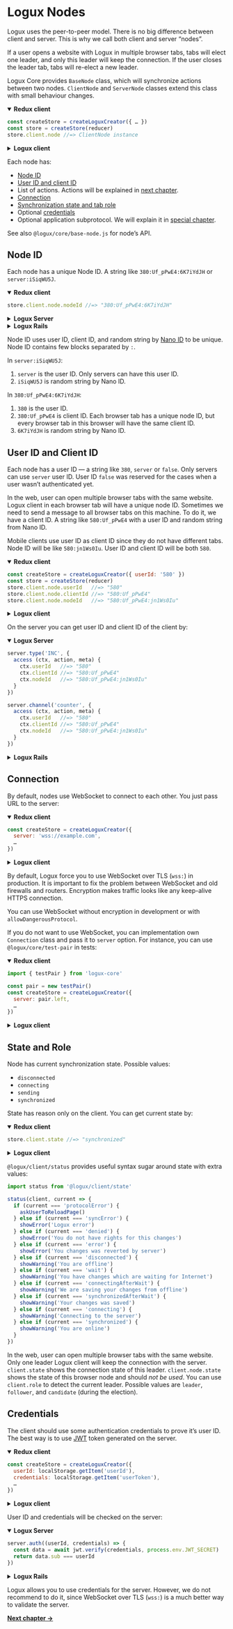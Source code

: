# Logux Nodes

Logux uses the peer-to-peer model. There is no big difference between client and server. This is why we call both client and server “nodes”.

If a user opens a website with Logux in multiple browser tabs, tabs will elect one leader, and only this leader will keep the connection. If the user closes the leader tab, tabs will re-elect a new leader.

Logux Core provides `BaseNode` class, which will synchronize actions between two nodes. `ClientNode` and `ServerNode` classes extend this class with small behaviour changes.

<details open><summary><b>Redux client</b></summary>

```js
const createStore = createLoguxCreator({ … })
const store = createStore(reducer)
store.client.node //=> ClientNode instance
```

</details>
<details><summary><b>Logux client</b></summary>

```js
const client = new CrossTabClient({ … })
client.node //=> ClientNode instance
```

</details>

Each node has:

* [Node ID](#node-id)
* [User ID and client ID](#user-id-and-client-id)
* List of actions. Actions will be explained in [next chapter].
* [Connection](#connection)
* [Synchronization state and tab role](#state-and-role)
* Optional [credentials](#credentials)
* Optional application subprotocol. We will explain it in [special chapter].

See also `@logux/core/base-node.js` for node’s API.

[special chapter]: ./6-subprotocol.md
[next chapter]: ./2-action.md


## Node ID

Each node has a unique Node ID. A string like `380:Uf_pPwE4:6K7iYdJH` or `server:iSiqWU5J`.

<details open><summary><b>Redux client</b></summary>

```js
store.client.node.nodeId //=> "380:Uf_pPwE4:6K7iYdJH"
```

</details>
<details><summary><b>Logux Server</b></summary>

```js
server.nodeId //=> "server:iSiqWU5J"
```

</details>
<details><summary><b>Logux Rails</b></summary>

```ruby
Logux::Node.instance.node_id #=> "server:iSiqWU5J"
```

</details>

Node ID uses user ID, client ID, and random string by [Nano ID] to be unique. Node ID contains few blocks separated by `:`.

In `server:iSiqWU5J`:

1. `server` is the user ID. Only servers can have this user ID.
2. `iSiqWU5J` is random string by Nano ID.

In `380:Uf_pPwE4:6K7iYdJH`:

1. `380` is the user ID.
2. `380:Uf_pPwE4` is client ID. Each browser tab has a unique node ID, but every browser tab in this browser will have the same client ID.
3. `6K7iYdJH` is random string by Nano ID.

[Nano ID]: https://github.com/ai/nanoid/


## User ID and Client ID

Each node has a user ID — a string like `380`, `server` or `false`. Only servers can use `server` user ID. User ID `false` was reserved for the cases when a user wasn’t authenticated yet.

In the web, user can open multiple browser tabs with the same website. Logux client in each browser tab will have a unique node ID. Sometimes we need to send a message to all browser tabs on this machine. To do it, we have a client ID. A string like `580:Uf_pPwE4` with a user ID and random string from Nano ID.

Mobile clients use user ID as client ID since they do not have different tabs. Node ID will be like `580:jn1Ws0Iu`. User ID and client ID will be both `580`.

<details open><summary><b>Redux client</b></summary>

```js
const createStore = createLoguxCreator({ userId: '580' })
const store = createStore(reducer)
store.client.node.userId   //=> "580"
store.client.node.clientId //=> "580:Uf_pPwE4"
store.client.node.nodeId   //=> "580:Uf_pPwE4:jn1Ws0Iu"
```

</details>
<details><summary><b>Logux client</b></summary>

```js
const client = new CrossTabClient({ userId: '580', … })
client.node.userId   //=> "580"
client.node.clientId //=> "580:Uf_pPwE4"
client.node.nodeId   //=> "580:Uf_pPwE4:jn1Ws0Iu"
```

</details>

On the server you can get user ID and client ID of the client by:

<details open><summary><b>Logux Server</b></summary>

```js
server.type('INC', {
  access (ctx, action, meta) {
    ctx.userId   //=> "580"
    ctx.clientId //=> "580:Uf_pPwE4"
    ctx.nodeId   //=> "580:Uf_pPwE4:jn1Ws0Iu"
  }
})

server.channel('counter', {
  access (ctx, action, meta) {
    ctx.userId   //=> "580"
    ctx.clientId //=> "580:Uf_pPwE4"
    ctx.nodeId   //=> "580:Uf_pPwE4:jn1Ws0Iu"
  }
})
```

</details>
<details><summary><b>Logux Rails</b></summary>

```ruby
module Actions
  class Inc < Actions::Base
    def inc
      user_id   #=> "580"
      client_id #=> "580:Uf_pPwE4"
      node_id   #=> "580:Uf_pPwE4:jn1Ws0Iu"
    end
  end
end
```

</details>


## Connection

By default, nodes use WebSocket to connect to each other. You just pass URL to the server:

<details open><summary><b>Redux client</b></summary>

```js
const createStore = createLoguxCreator({
  server: 'wss://example.com',
  …
})
```

</details>
<details><summary><b>Logux client</b></summary>

```js
const client = new CrossTabClient({
  server: 'wss://example.com',
  …
})
```

</details>

By default, Logux force you to use WebSocket over TLS (`wss:`) in production. It is important to fix the problem between WebSocket and old firewalls and routers. Encryption makes traffic looks like any keep-alive HTTPS connection.

You can use WebSocket without encryption in development or with `allowDangerousProtocol`.

If you do not want to use WebSocket, you can implementation own `Connection` class and pass it to `server` option. For instance, you can use `@logux/core/test-pair` in tests:

<details open><summary><b>Redux client</b></summary>

```js
import { testPair } from 'logux-core'

const pair = new testPair()
const createStore = createLoguxCreator({
  server: pair.left,
  …
})
```

</details>
<details><summary><b>Logux client</b></summary>

```js
import { testPair } from 'logux-core'

const pair = new testPair()
const client = new CrossTabClient({
  server: pair.left,
  …
})
```

</details>


## State and Role

Node has current synchronization state. Possible values:

* `disconnected`
* `connecting`
* `sending`
* `synchronized`

State has reason only on the client. You can get current state by:

<details open><summary><b>Redux client</b></summary>

```js
store.client.state //=> "synchronized"
```

</details>
<details><summary><b>Logux client</b></summary>

```js
client.state //=> "synchronized"
```

</details>

`@logux/client/status` provides useful syntax sugar around state with extra values:

```js
import status from '@logux/client/state'

status(client, current => {
  if (current === 'protocolError') {
    askUserToReloadPage()
  } else if (current === 'syncError') {
    showError('Logux error')
  } else if (current === 'denied') {
    showError('You do not have rights for this changes')
  } else if (current === 'error') {
    showError('You changes was reverted by server')
  } else if (current === 'disconnected') {
    showWarning('You are offline')
  } else if (current === 'wait') {
    showWarning('You have changes which are waiting for Internet')
  } else if (current === 'connectingAfterWait') {
    showWarning('We are saving your changes from offline')
  } else if (current === 'synchronizedAfterWait') {
    showWarning('Your changes was saved')
  } else if (current === 'connecting') {
    showWarning('Connecting to the server')
  } else if (current === 'synchronized') {
    showWarning('You are online')
  }
})
```

In the web, user can open multiple browser tabs with the same website. Only one leader Logux client will keep the connection with the server. `client.state` shows the connection state of this leader. `client.node.state` shows the state of this browser node and should *not be used*. You can use `client.role` to detect the current leader. Possible values are `leader`, `follower`, and `candidate` (during the election).


## Credentials

The client should use some authentication credentials to prove it’s user ID. The best way is to use [JWT] token generated on the server.

<details open><summary><b>Redux client</b></summary>

```js
const createStore = createLoguxCreator({
  userId: localStorage.getItem('userId'),
  credentials: localStorage.getItem('userToken'),
  …
})
```

</details>
<details><summary><b>Logux client</b></summary>

```js
const client = new CrossTabClient({
  userId: localStorage.getItem('userId'),
  credentials: localStorage.getItem('userToken'),
  …
})
```

</details>

User ID and credentials will be checked on the server:

<details open><summary><b>Logux Server</b></summary>

```js
server.auth((userId, credentials) => {
  const data = await jwt.verify(credentials, process.env.JWT_SECRET)
  return data.sub === userId
})
```

</details>
<details><summary><b>Logux Rails</b></summary>

```ruby
config.auth_rule = lambda do |user_id, token|
  data = JWT.decode token, ENV['JWT_SECRET'], { algorithm: 'HS256' }
  data[0]['sub'] == user_id
end
```

</details>

Logux allows you to use credentials for the server. However, we do not recommend to do it, since WebSocket over TLS (`wss:`) is a much better way to validate the server.

[JWT]: https://jwt.io/introduction/


**[Next chapter →](./2-action.md)**
